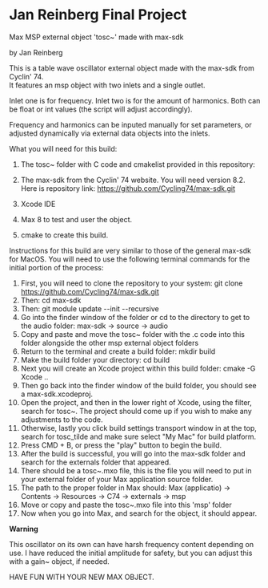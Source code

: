 # Jan Reinberg Final Project


 Max MSP external object 'tosc~' made with max-sdk
 
 by Jan Reinberg
 
 This is a table wave oscillator external object made with the max-sdk from Cyclin' 74.  
 It features an msp object with two inlets and a single outlet.  
 
 Inlet one is for frequency.
 Inlet two is for the amount of harmonics.
 Both can be float or int values (the script will adjust accordingly).
 
 Frequency and harmonics can be inputed manually for set parameters, or adjusted dynamically via external data objects into the inlets.
 
 What you will need for this build:
 1. The tosc~ folder with C code and cmakelist provided in this repository:
 2. The max-sdk from the Cyclin' 74 website.  You will need version 8.2.
    Here is repository link: https://github.com/Cycling74/max-sdk.git
    
 3. Xcode IDE
 4. Max 8 to test and user the object.
 5. cmake to create this build.

    
 Instructions for this build are very similar to those of the general max-sdk for MacOS.
 You will need to use the following terminal commands for the initial portion of the process:
 
 1. First, you will need to clone the repository to your system:
    git clone https://github.com/Cycling74/max-sdk.git
 2. Then:
    cd max-sdk
 3. Then:
    git module update --init --recursive
 4. Go into the finder window of the folder or cd to the directory to get to the audio folder:
    max-sdk -> source -> audio
 5. Copy and paste and move the tosc~ folder with the .c code into this folder alongside the other msp external object folders
 6. Return to the terminal and create a build folder:
    mkdir build
 7. Make the build folder your directory:
    cd build
 8. Next you will create an Xcode project within this build folder:
    cmake -G Xcode ..
 9. Then go back into the finder window of the build folder, you should see a max-sdk.xcodeproj.
 10. Open the project, and then in the lower right of Xcode, using the filter, search for tosc~.  The project should come up if you wish to make any adjustments to the code.
 11. Otherwise, lastly you click build settings transport window in at the top, search for tosc_tilde and make sure select "My Mac" for build platform.
 12. Press CMD + B, or press the "play" button to begin the build.  
 13. After the build is successful, you will go into the max-sdk folder and search for the externals folder that appeared.
 14. There should be a tosc~.mxo file, this is the file you will need to put in your external folder of your Max application source folder.
 15. The path to the proper folder in Max should: 
    Max (applicatio) -> Contents -> Resources -> C74 -> externals -> msp
 16. Move or copy and paste the tosc~.mxo file into this 'msp' folder
 17. Now when you go into Max, and search for the object, it should appear.
 
 **Warning**
 
 This oscillator on its own can have harsh frequency content depending on use.  I have reduced the initial amplitude for safety, but you can adjust this with a gain~ object, if needed.
 
 HAVE FUN WITH YOUR NEW MAX OBJECT.
    
 
 
 
 
 
